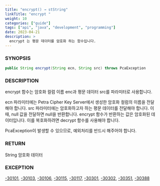```yaml
---
title: "encrypt() → stString"
linkTitle: "encrypt "
weight: 10
categories: ["guide"]
tags: ["api", "java", "development", "programming"]
date: 2023-04-21
description: >
  encrypt 는 평문 데이터를 암호화 하는 함수입니다.
---
```


### SYNOPSIS
```java
public String encrypt(String ecn, String src) throws PcaException
```


### DESCRIPTION
encrypt 함수는 암호화 컬럼 이름 enc과 평문 데이터 src를 파라미터로 사용합니다. 

ecn 파라미터에는 Petra Cipher Key Server에서 생성한 암호화 컬럼의 이름을 전달해야 합니다. src 파라미터에는 암호화하고자 하는 평문 데이터를 전달해야 합니다. 이 때, null 값을 전달하면 null을 반환합니다. encrypt 함수가 반환하는 값은 암호화된 데이터입니다. 이를 복호화하려면 decrypt 함수를 사용해야 합니다.

PcaException이 발생할 수 있으므로, 예외처리를 반드시 해주어야 합니다.


### RETURN
String 암호화 데이터

### EXCEPTION
[-30101](../../../../error-codes/#-30101), [-30103](../../../../error-codes/#-30103), [-30106](../../../../error-codes/#-30106), [-30115](../../../../error-codes/#-30115), [-30117](../../../../error-codes/#-30117), [-30301](../../../../error-codes/#-30301), [-30302](../../../../error-codes/#-30302), [-30351](../../../../error-codes/#-30351), [-30388](../../../../error-codes/#-30388)
